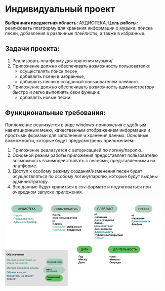 # Индивидуальный проект

**Выбранная предметная область:** АУДИОТЕКА.
**Цель работы:** реализовать платформу для хранения информации о музыки, поиска песен, добавления в различные плейлисты, а также в избранные.

## Задачи проекта:
1. Реализовать платформу для хранения музыки/
2. Приложение должно обеспечивать возможность пользователю:
	- осуществлять поиск песен,
	- добавлять псени в избранные,
	- добавлять песни в созданный пользователем плейлист.
3. Приложение должно обеспечивать возможность администратору быстро и легко выполнять свои функции:
	- добавлять новые песни.
	
## Функциональные требования:
Приложение реализуется в виде windows-приложения с удобным навигационным меню, качественным отображением информации и простыми формами для заполнения и хранения данных. Основные возможности, которые будут предусмотрены приложением:

1. Приложение реализуется с авторизацией по логину/паролю.
2. Основной режим работы приложения предоставляет пользователю возможность взаимодействовать с песнями, представленными на платформе.
3. Доступ к особому режиму создания/изменения песен будет осуществляться по особому логину/паролю, которые будут выданы администратору.
4. Все данные будут храниться в csv-формате и подтягиваться при очередном запуске приложения.

![Схема классов](source/Diagrama_of_class.jpg)


